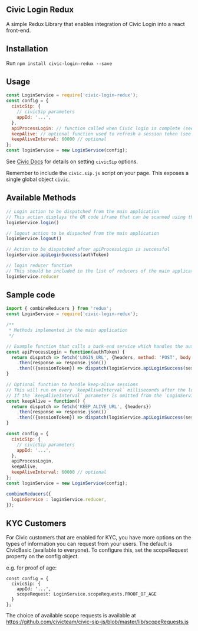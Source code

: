 ## Civic Login Redux

A simple Redux Library that enables integration of Civic Login into a react front-end.

## Installation

Run `npm install civic-login-redux --save`

## Usage

```javascript
const LoginService = require('civic-login-redux');
const config = {
  civicSip: {
    // civicSip parameters
    appId: '...',
  },
  apiProcessLogin: // function called when Civic login is complete (see below)
  keepAlive: // optional function used to refresh a session token (see below)
  keepAliveInterval: 60000 // optional
};
const loginService = new LoginService(config);
```

See [Civic Docs](https://docs.civic.com/#GettingStarted) for details on setting `civicSip` options.

Remember to include the `civic.sip.js` script on your page. This exposes a single global object `civic`.

## Available Methods

```javascript
// Login action to be dispatched from the main application
// This action displays the QR code iframe that can be scanned using the mobile app
loginService.login()

// logout action to be dispached from the main application
loginService.logout()

// Action to be dispatched after apiProcessLogin is successful
loginService.apiLoginSuccess(authToken)

// login reducer function
// This should be included in the list of reducers of the main application
loginService.reducer
```

## Sample code

```javascript
import { combineReducers } from 'redux';
const LoginService = require('civic-login-redux');

/**
 * Methods implemented in the main application
 */

// Example function that calls a back-end service which handles the auth token and generates a session token
const apiProcessLogin = function(authToken) {
  return dispatch => fetch('LOGIN_URL', {headers, method: 'POST', body: JSON.stringify({authToken})})
    .then(response => response.json())
    .then(({sessionToken}) => dispatch(loginService.apiLoginSuccess(sessionToken)));
}

// Optional function to handle keep-alive sessions
// This will run on every `keepAliveInterval` milliseconds after the login is successful
// If the `keepAliveInterval` parameter is omitted from the `LoginService` config, this function will not be called
const keepAlive = function() {
  return dispatch => fetch('KEEP_ALIVE_URL', {headers})
    .then(response => response.json())
    .then(({sessionToken}) => dispatch(loginService.apiLoginSuccess(sessionToken)));
}

const config = {
  civicSip: {
    // civicSip parameters
    appId: '...',
  },
  apiProcessLogin,
  keepAlive,
  keepAliveInterval: 60000 // optional
};
const loginService = new LoginService(config);

combineReducers({
  loginService : loginService.reducer,
});
```

## KYC Customers

For Civic customers that are enabled for KYC, you have more options on the types of information you can request from your users.
The default is CivicBasic (available to everyone). To configure this, set the scopeRequest property on the config object.

e.g. for proof of age:

```
const config = {
  civicSip: {
    appId: '...',
    scopeRequest: LoginService.scopeRequests.PROOF_OF_AGE
  }
};
```

The choice of available scope requests is available at https://github.com/civicteam/civic-sip-js/blob/master/lib/scopeRequests.js
